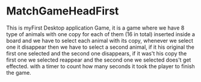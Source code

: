 # MatchGameHeadFirst

This is myFirst Desktop application Game, it is a game where we have 8 type of animals with one copy for each of them (16 in total) 
inserted inside a board and we have to select each animal with its copy, whenever we select one it disappear then we have to select a second animal,
if it his original the first one selected and the second one disappears, if it was't his copy the first one we selected reappear and the second one we selected
does't get effected.
with a timer to count how many seconds it took the player to finish the game.

